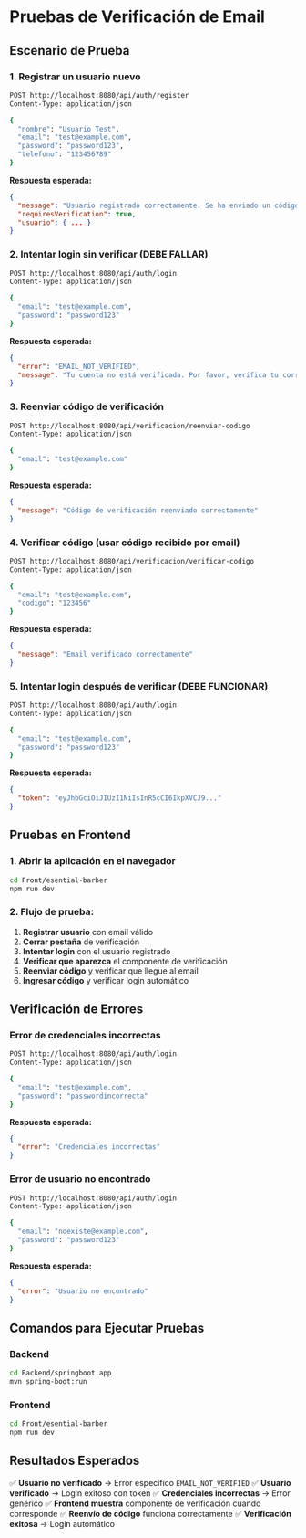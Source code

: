 # Pruebas de Verificación de Email

## Escenario de Prueba

### 1. Registrar un usuario nuevo
```bash
POST http://localhost:8080/api/auth/register
Content-Type: application/json

{
  "nombre": "Usuario Test",
  "email": "test@example.com",
  "password": "password123",
  "telefono": "123456789"
}
```

**Respuesta esperada:**
```json
{
  "message": "Usuario registrado correctamente. Se ha enviado un código de verificación a tu email.",
  "requiresVerification": true,
  "usuario": { ... }
}
```

### 2. Intentar login sin verificar (DEBE FALLAR)
```bash
POST http://localhost:8080/api/auth/login
Content-Type: application/json

{
  "email": "test@example.com",
  "password": "password123"
}
```

**Respuesta esperada:**
```json
{
  "error": "EMAIL_NOT_VERIFIED",
  "message": "Tu cuenta no está verificada. Por favor, verifica tu correo electrónico antes de iniciar sesión."
}
```

### 3. Reenviar código de verificación
```bash
POST http://localhost:8080/api/verificacion/reenviar-codigo
Content-Type: application/json

{
  "email": "test@example.com"
}
```

**Respuesta esperada:**
```json
{
  "message": "Código de verificación reenviado correctamente"
}
```

### 4. Verificar código (usar código recibido por email)
```bash
POST http://localhost:8080/api/verificacion/verificar-codigo
Content-Type: application/json

{
  "email": "test@example.com",
  "codigo": "123456"
}
```

**Respuesta esperada:**
```json
{
  "message": "Email verificado correctamente"
}
```

### 5. Intentar login después de verificar (DEBE FUNCIONAR)
```bash
POST http://localhost:8080/api/auth/login
Content-Type: application/json

{
  "email": "test@example.com",
  "password": "password123"
}
```

**Respuesta esperada:**
```json
{
  "token": "eyJhbGciOiJIUzI1NiIsInR5cCI6IkpXVCJ9..."
}
```

## Pruebas en Frontend

### 1. Abrir la aplicación en el navegador
```bash
cd Front/esential-barber
npm run dev
```

### 2. Flujo de prueba:
1. **Registrar usuario** con email válido
2. **Cerrar pestaña** de verificación
3. **Intentar login** con el usuario registrado
4. **Verificar que aparezca** el componente de verificación
5. **Reenviar código** y verificar que llegue al email
6. **Ingresar código** y verificar login automático

## Verificación de Errores

### Error de credenciales incorrectas
```bash
POST http://localhost:8080/api/auth/login
Content-Type: application/json

{
  "email": "test@example.com",
  "password": "passwordincorrecta"
}
```

**Respuesta esperada:**
```json
{
  "error": "Credenciales incorrectas"
}
```

### Error de usuario no encontrado
```bash
POST http://localhost:8080/api/auth/login
Content-Type: application/json

{
  "email": "noexiste@example.com",
  "password": "password123"
}
```

**Respuesta esperada:**
```json
{
  "error": "Usuario no encontrado"
}
```

## Comandos para Ejecutar Pruebas

### Backend
```bash
cd Backend/springboot.app
mvn spring-boot:run
```

### Frontend
```bash
cd Front/esential-barber
npm run dev
```

## Resultados Esperados

✅ **Usuario no verificado** → Error específico `EMAIL_NOT_VERIFIED`
✅ **Usuario verificado** → Login exitoso con token
✅ **Credenciales incorrectas** → Error genérico
✅ **Frontend muestra** componente de verificación cuando corresponde
✅ **Reenvío de código** funciona correctamente
✅ **Verificación exitosa** → Login automático 